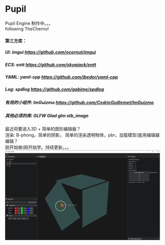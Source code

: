 # Pupil  
Pupil Engine 制作中。。。  
following TheCherno!  
#### 第三方库：
##### UI: imgui https://github.com/ocornut/imgui  
##### ECS: entt https://github.com/skypjack/entt  
##### YAML: yaml-cpp https://github.com/jbeder/yaml-cpp  
##### Log: spdlog https://github.com/gabime/spdlog  
##### 有用的小组件: ImGuizmo https://github.com/CedricGuillemet/ImGuizmo  
##### 其他必须的库: GLFW Glad glm stb_image  
最近将要进入3D + 简单的图形编辑器？  
渲染: B-phong，简单的阴影， 简单的渲染透明物体，pbr，加载模型(能用编辑器编辑？  
刚开始做(刚开始学。持续更新。。。  
![Image text](https://github.com/pupil1337/Pupil/blob/master/preView.png)  
